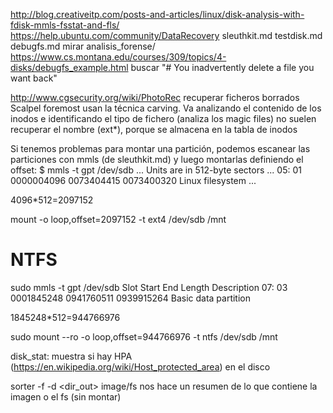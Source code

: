 http://blog.creativeitp.com/posts-and-articles/linux/disk-analysis-with-fdisk-mmls-fsstat-and-fls/
https://help.ubuntu.com/community/DataRecovery
sleuthkit.md
testdisk.md
debugfs.md
mirar analisis_forense/
https://www.cs.montana.edu/courses/309/topics/4-disks/debugfs_example.html
  buscar "# You inadvertently delete a file you want back"

http://www.cgsecurity.org/wiki/PhotoRec  recuperar ficheros borrados
Scalpel
foremost
  usan la técnica carving. Va analizando el contenido de los inodos e identificando el tipo de fichero (analiza los magic files)
  no suelen recuperar el nombre (ext*), porque se almacena en la tabla de inodos


Si tenemos problemas para montar una partición, podemos escanear las particiones con mmls (de sleuthkit.md) y luego montarlas definiendo el offset:
$ mmls -t gpt /dev/sdb
...
Units are in 512-byte sectors
...
05:  01      0000004096   0073404415   0073400320   Linux filesystem
...

4096*512=2097152

mount -o loop,offset=2097152 -t ext4 /dev/sdb /mnt


# NTFS

sudo mmls -t gpt /dev/sdb
     Slot    Start        End          Length       Description
07:  03      0001845248   0941760511   0939915264   Basic data partition

1845248*512=944766976

sudo mount --ro -o loop,offset=944766976 -t ntfs /dev/sdb /mnt



disk_stat: muestra si hay HPA (https://en.wikipedia.org/wiki/Host_protected_area) en el disco


sorter -f <filetype> -d <dir_out> image/fs
  nos hace un resumen de lo que contiene la imagen o el fs (sin montar)

